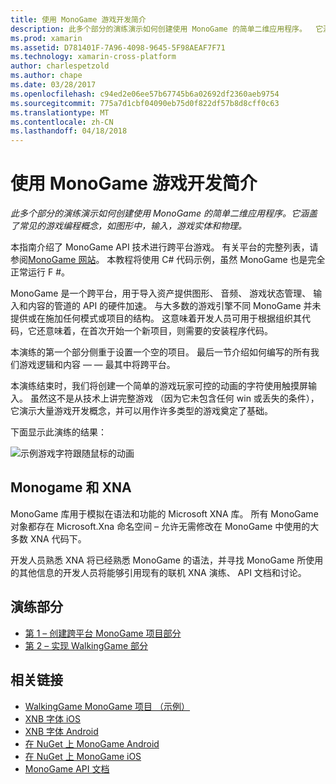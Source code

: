 ```yaml
---
title: 使用 MonoGame 游戏开发简介
description: 此多个部分的演练演示如何创建使用 MonoGame 的简单二维应用程序。  它涵盖了常见的游戏编程概念，如图形中，输入，游戏实体和物理。
ms.prod: xamarin
ms.assetid: D781401F-7A96-4098-9645-5F98AEAF7F71
ms.technology: xamarin-cross-platform
author: charlespetzold
ms.author: chape
ms.date: 03/28/2017
ms.openlocfilehash: c94ed2e06ee57b67745b6a02692df2360aeb9754
ms.sourcegitcommit: 775a7d1cbf04090eb75d0f822df57b8d8cff0c63
ms.translationtype: MT
ms.contentlocale: zh-CN
ms.lasthandoff: 04/18/2018
---
```

# <a name="introduction-to-game-development-with-monogame"></a>使用 MonoGame 游戏开发简介

_此多个部分的演练演示如何创建使用 MonoGame 的简单二维应用程序。它涵盖了常见的游戏编程概念，如图形中，输入，游戏实体和物理。_

本指南介绍了 MonoGame API 技术进行跨平台游戏。 有关平台的完整列表，请参阅[MonoGame 网站](http://www.monogame.net/)。 本教程将使用 C# 代码示例，虽然 MonoGame 也是完全正常运行 F #。

MonoGame 是一个跨平台，用于导入资产提供图形、 音频、 游戏状态管理、 输入和内容的管道的 API 的硬件加速。 与大多数的游戏引擎不同 MonoGame 并未提供或在施加任何模式或项目的结构。  这意味着开发人员可用于根据组织其代码，它还意味着，在首次开始一个新项目，则需要的安装程序代码。

本演练的第一个部分侧重于设置一个空的项目。 最后一节介绍如何编写的所有我们游戏逻辑和内容 — — 最其中将跨平台。

本演练结束时，我们将创建一个简单的游戏玩家可控的动画的字符使用触摸屏输入。  虽然这不是从技术上讲完整游戏 （因为它未包含任何 win 或丢失的条件），它演示大量游戏开发概念，并可以用作许多类型的游戏奠定了基础。 

下面显示此演练的结果：

![示例游戏字符跟随鼠标的动画](images/image1.gif)

## <a name="monogame-and-xna"></a>Monogame 和 XNA

MonoGame 库用于模拟在语法和功能的 Microsoft XNA 库。  所有 MonoGame 对象都存在 Microsoft.Xna 命名空间 – 允许无需修改在 MonoGame 中使用的大多数 XNA 代码下。 

开发人员熟悉 XNA 将已经熟悉 MonoGame 的语法，并寻找 MonoGame 所使用的其他信息的开发人员将能够引用现有的联机 XNA 演练、 API 文档和讨论。


## <a name="walkthrough-parts"></a>演练部分

- [第 1 – 创建跨平台 MonoGame 项目部分](~/graphics-games/monogame/introduction/part1.md)
- [第 2 – 实现 WalkingGame 部分](~/graphics-games/monogame/introduction/part2.md)

## <a name="related-links"></a>相关链接

- [WalkingGame MonoGame 项目 （示例）](https://developer.xamarin.com/samples/mobile/WalkingGameMG/)
- [XNB 字体 iOS](https://github.com/mono/CocosSharp/tree/master/Samples/GameStarterKit/GameStarterKit/Content/fonts)
- [XNB 字体 Android](https://github.com/mono/CocosSharp/tree/master/Samples/GameStarterKit/GameStarterKit/Assets/Content/fonts)
- [在 NuGet 上 MonoGame Android](https://www.nuget.org/packages/MonoGame.Framework.Android/)
- [在 NuGet 上 MonoGame iOS](https://www.nuget.org/packages/MonoGame.Framework.iOS/)
- [MonoGame API 文档](http://www.monogame.net/documentation/?page=main)
